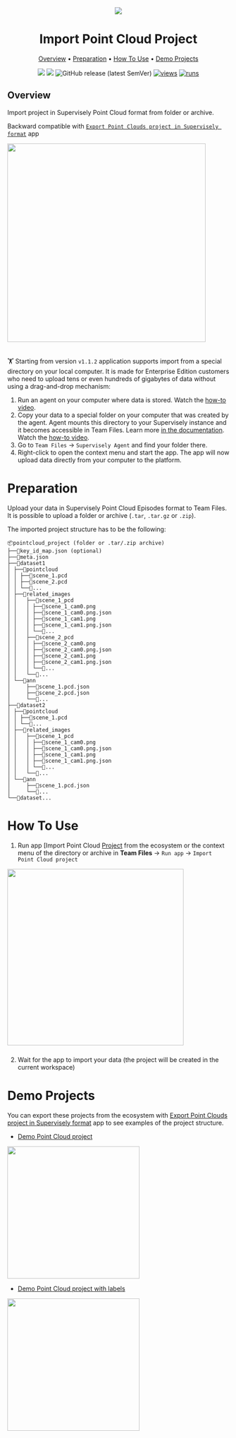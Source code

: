 <div align="center" markdown>
<img src="https://github.com/supervisely-ecosystem/import-pointcloud-project/assets/115161827/cbabc182-762f-4b37-a1cf-73b3087d078c">

# Import Point Cloud Project

<p align="center">
  <a href="#Overview">Overview</a> •
  <a href="#Preparation">Preparation</a> •
  <a href="#How-To-Use">How To Use</a> •
  <a href="#Demo-Projects">Demo Projects</a>
</p>

[![](https://img.shields.io/badge/supervisely-ecosystem-brightgreen)](https://ecosystem.supervise.ly/apps/import-pointcloud-project)
[![](https://img.shields.io/badge/slack-chat-green.svg?logo=slack)](https://supervise.ly/slack)
![GitHub release (latest SemVer)](https://img.shields.io/github/v/release/supervisely-ecosystem/import-pointcloud-project)
[![views](https://app.supervise.ly/img/badges/views/supervisely-ecosystem/import-pointcloud-project.png)](https://supervise.ly)
[![runs](https://app.supervise.ly/img/badges/runs/supervisely-ecosystem/import-pointcloud-project.png)](https://supervise.ly)

</div>

## Overview

Import project in Supervisely Point Cloud format from folder or archive.

Backward compatible with [`Export Point Clouds project in Supervisely format`](https://ecosystem.supervise.ly/apps/export-pointclouds-project-in-supervisely-format) app

<img data-key="sly-module-link" data-module-slug="supervisely-ecosystem/export-pointclouds-project-in-supervisely-format" src="https://user-images.githubusercontent.com/97401023/193619296-df4ea2b2-e26c-42c2-b98a-bbe578c67fdb.png" width="450px" style='padding-bottom: 20px'/>

🏋️ Starting from version `v1.1.2` application supports import from a special directory on your local computer. It is made for Enterprise Edition customers who need to upload tens or even hundreds of gigabytes of data without using a drag-and-drop mechanism:

1. Run an agent on your computer where data is stored. Watch the [how-to video](https://youtu.be/aO7Zc4kTrVg).
2. Copy your data to a special folder on your computer that was created by the agent. Agent mounts this directory to your Supervisely instance and it becomes accessible in Team Files. Learn more [in the documentation](https://docs.supervise.ly/customization/agents/agent-storage). Watch the [how-to video](https://youtu.be/63Kc8Xq9H0U).
3. Go to `Team Files` -> `Supervisely Agent` and find your folder there.
4. Right-click to open the context menu and start the app. The app will now upload data directly from your computer to the platform.

# Preparation

Upload your data in Supervisely Point Cloud Episodes format to Team Files. It is possible to upload a folder or archive (`.tar`, `.tar.gz` or `.zip`).

The imported project structure has to be the following:

```
📦pointcloud_project (folder or .tar/.zip archive)
├──📜key_id_map.json (optional)
├──📜meta.json
├──📂dataset1
│ ├──📂pointcloud
│ │ ├──📜scene_1.pcd
│ │ ├──📜scene_2.pcd
│ │ └──📜...
│ ├──📂related_images
│ │   ├──📂scene_1_pcd
│ │   │ ├──📜scene_1_cam0.png
│ │   │ ├──📜scene_1_cam0.png.json
│ │   │ ├──📜scene_1_cam1.png
│ │   │ ├──📜scene_1_cam1.png.json
│ │   │ └──📜...
│ │   ├──📂scene_2_pcd
│ │   │ ├──📜scene_2_cam0.png
│ │   │ ├──📜scene_2_cam0.png.json
│ │   │ ├──📜scene_2_cam1.png
│ │   │ ├──📜scene_2_cam1.png.json
│ │   │ └──📜...
│ │   └──📂...
│ └──📂ann
│     ├──📜scene_1.pcd.json
│     ├──📜scene_2.pcd.json
│     └──📜...
├──📂dataset2
│ ├──📂pointcloud
│ │ ├──📜scene_1.pcd
│ │ └──📜...
│ ├──📂related_images
│ │   ├──📂scene_1_pcd
│ │   │ ├──📜scene_1_cam0.png
│ │   │ ├──📜scene_1_cam0.png.json
│ │   │ ├──📜scene_1_cam1.png
│ │   │ ├──📜scene_1_cam1.png.json
│ │   │ └──📜...
│ │   └──📂...
│ └──📂ann
│     ├──📜scene_1.pcd.json
│     └──📜...
└──📂dataset...
```

# How To Use

1. Run app [Import Point Cloud [Project](https://ecosystem.supervise.ly/apps/import-pointcloud-project) from the ecosystem or the context menu of the directory or archive in **Team Files** -> `Run app` -> `Import Point Cloud project`

<img data-key="sly-module-link" data-module-slug="supervisely-ecosystem/import-pointcloud-project" src="https://user-images.githubusercontent.com/97401023/193620195-6481801e-0fc5-4ac3-858f-cb3a294defac.png" width="400px" style='padding-bottom: 10px'/>

2. Wait for the app to import your data (the project will be created in the current workspace)

# Demo Projects

You can export these projects from the ecosystem with [Export Point Clouds project in Supervisely format](https://ecosystem.supervise.ly/apps/export-pointclouds-project-in-supervisely-format) app to see examples of the project structure.

- [Demo Point Cloud project](https://ecosystem.supervise.ly/projects/demo-pointcloud-project)

<img data-key="sly-module-link" data-module-slug="supervisely-ecosystem/demo-pointcloud-project" src="https://user-images.githubusercontent.com/97401023/193617265-431aa000-ae57-4beb-aa9b-8ba31d755b74.png" width="300px" margin-bottom="10px"/>

- [Demo Point Cloud project with labels](https://ecosystem.supervise.ly/projects/demo-pointcloud-project-annotated)

<img data-key="sly-module-link" data-module-slug="supervisely-ecosystem/demo-pointcloud-project-annotated" src="https://user-images.githubusercontent.com/97401023/193617359-2b929837-901e-4d98-92b8-cecb32d8f3af.png" width="300px" margin-bottom="10px" />
